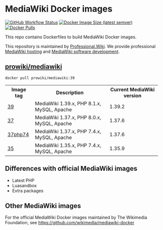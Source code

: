 # MediaWiki Docker images

[![GitHub Workflow Status](https://img.shields.io/github/actions/workflow/status/ProfessionalWiki/mw-docker/build.yml?branch=master)](https://github.com/ProfessionalWiki/mw-docker/actions?query=workflow%3A"Docker+Build")
[![Docker Image Size (latest semver)](https://img.shields.io/docker/image-size/prowiki/mediawiki)](https://hub.docker.com/r/prowiki/mediawiki)
[![Docker Pulls](https://img.shields.io/docker/pulls/prowiki/mediawiki)](https://hub.docker.com/r/prowiki/mediawiki)

This repo contains Dockerfiles to build MediaWiki Docker images.

This repository is maintained by [Professional.Wiki](https://professional.wiki/). We provide professional
[MediaWiki hosting](https://www.pro.wiki/)
and [MediaWiki software development](https://professional.wiki/en/mediawiki-development).

## [prowiki/mediawiki](https://hub.docker.com/r/prowiki/mediawiki)

	docker pull prowiki/mediawiki:39

<table>
	<tr>
		<th>Image tag</th>
		<th>Description</th>
		<th>Current MediaWiki version</th>
	</tr>
	<tr>
		<td><a href="https://hub.docker.com/repository/docker/prowiki/mediawiki/tags?page=1&name=39">39</a></td>
		<td>MediaWiki 1.39.x, PHP 8.1.x, MySQL, Apache</td>
		<td>1.39.2</td>
	</tr>
	<tr>
		<td><a href="https://hub.docker.com/repository/docker/prowiki/mediawiki/tags?page=1&name=37">37</a></td>
		<td>MediaWiki 1.37.x, PHP 8.0.x, MySQL, Apache</td>
		<td>1.37.6</td>
	</tr>
	<tr>
		<td><a href="https://hub.docker.com/repository/docker/prowiki/mediawiki/tags?page=1&name=37php74">37php74</a></td>
		<td>MediaWiki 1.37.x, PHP 7.4.x, MySQL, Apache</td>
		<td>1.37.6</td>
	</tr>
	<tr>
		<td><a href="https://hub.docker.com/repository/docker/prowiki/mediawiki/tags?page=1&name=35">35</a></td>
		<td>MediaWiki 1.35.x, PHP 7.4.x, MySQL, Apache</td>
		<td>1.35.9</td>
	</tr>
</table>

## Differences with official MediaWiki images

* Latest PHP
* Luasandbox
* Extra packages

## Other MediaWiki images

For the official MediaWiki Docker images maintained by The Wikimedia Foundation, see https://github.com/wikimedia/mediawiki-docker

